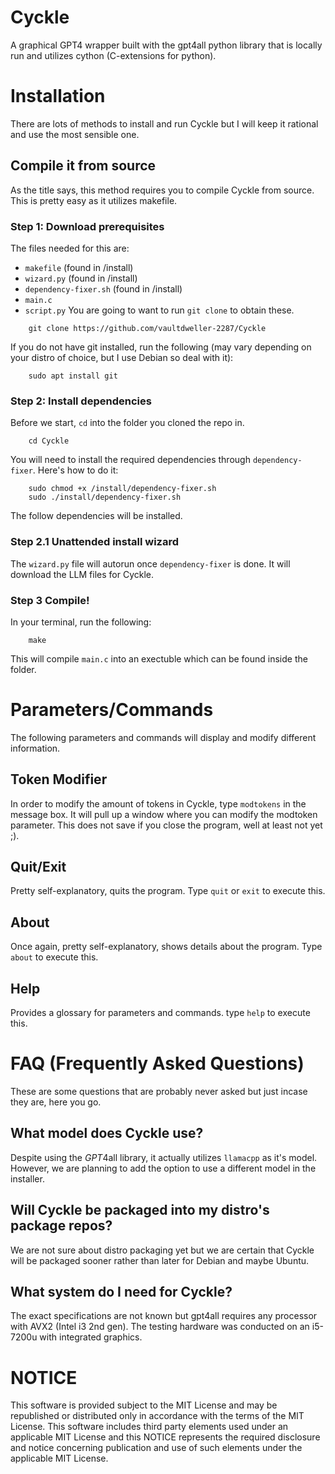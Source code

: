 # Cyckle
A graphical GPT4 wrapper built with the gpt4all python library that is locally run and utilizes cython (C-extensions for python).
# Installation
There are lots of methods to install and run Cyckle but I will keep it rational and use the most sensible one.
## Compile it from source
As the title says, this method requires you to compile Cyckle from source. This is pretty easy as it utilizes makefile.
### Step 1: Download prerequisites
The files needed for this are:
- ```makefile``` (found in /install)
- ```wizard.py``` (found in /install)
- ```dependency-fixer.sh``` (found in /install)
- ```main.c```
- ```script.py```
You are going to want to run ```git clone``` to obtain these.
```
    git clone https://github.com/vaultdweller-2287/Cyckle
```
If you do not have git installed, run the following (may vary depending on your distro of choice, but I use Debian so deal with it):
```
    sudo apt install git
```
### Step 2: Install dependencies
Before we start, ```cd``` into the folder you cloned the repo in.
```
    cd Cyckle
```
You will need to install the required dependencies through ```dependency-fixer```. Here's how to do it:
```
    sudo chmod +x /install/dependency-fixer.sh
    sudo ./install/dependency-fixer.sh
```
The follow dependencies will be installed.
### Step 2.1 Unattended install wizard
The ```wizard.py``` file will autorun once ```dependency-fixer``` is done. It will download the LLM files for Cyckle.
### Step 3 Compile!
In your terminal, run the following:
```
    make
```
This will compile ```main.c``` into an exectuble which can be found inside the folder.

# Parameters/Commands
The following parameters and commands will display and modify different information.
## Token Modifier
In order to modify the amount of tokens in Cyckle, type ```modtokens``` in the message box. It will pull up a window where you can modify the modtoken parameter. This does not save if you close the program, well at least not yet ;).
## Quit/Exit
Pretty self-explanatory, quits the program. Type ```quit``` or ```exit``` to execute this.
## About
Once again, pretty self-explanatory, shows details about the program. Type ```about``` to execute this.
## Help
Provides a glossary for parameters and commands. type ```help``` to execute this.

# FAQ (Frequently Asked Questions)
These are some questions that are probably never asked but just incase they are, here you go.
## What model does Cyckle use?
Despite using the *GPT*4all library, it actually utilizes ```llamacpp``` as it's model. However, we are planning to add the option to use a different model in the installer.
## Will Cyckle be packaged into my distro's package repos?
We are not sure about distro packaging yet but we are certain that Cyckle will be packaged sooner rather than later for Debian and maybe Ubuntu.
## What system do I need for Cyckle?
The exact specifications are not known but gpt4all requires any processor with AVX2 (Intel i3 2nd gen). The testing hardware was conducted on an i5-7200u with integrated graphics.

# NOTICE
This software is provided subject to the MIT License and may be republished or distributed only in accordance with the terms of the MIT License. 
This software includes third party elements used under an applicable MIT License and this NOTICE represents the required disclosure and notice concerning publication and use of such elements under the applicable MIT License.   
